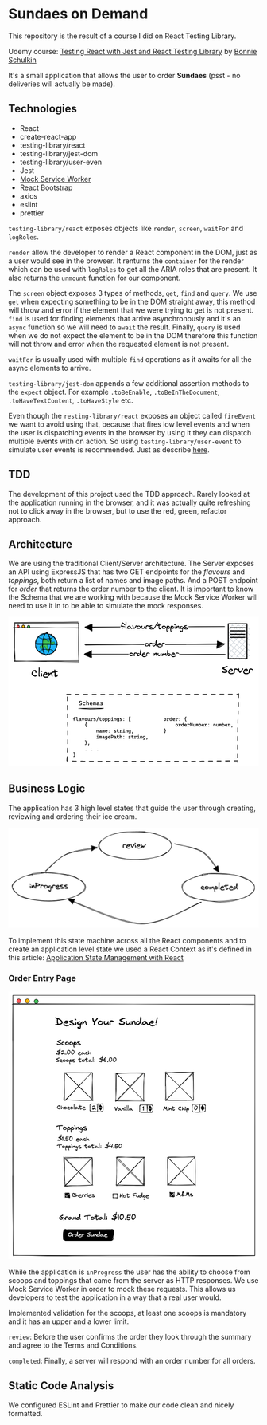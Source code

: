 # Sundaes on Demand

This repository is the result of a course I did on React Testing Library.

Udemy course: [Testing React with Jest and React Testing Library](https://www.udemy.com/share/1040ZS3@CFdCKI5ithkwOYGf-YeYUq3_40mXz7F_x2ZIQxDPcX5jhDmrSme2g_-FVCr7coeB/) by [Bonnie Schulkin](https://bonnie.dev/)

It's a small application that allows the user to order **Sundaes** (psst - no deliveries will actually be made).

## Technologies

- React
- create-react-app
- testing-library/react
- testing-library/jest-dom
- testing-library/user-even
- Jest
- [Mock Service Worker](https://mswjs.io/)
- React Bootstrap
- axios
- eslint
- prettier

`testing-library/react` exposes objects like `render`, `screen`, `waitFor` and `logRoles`.

`render` allow the developer to render a React component in the DOM, just as a user would see in the browser. It renturns the `container` for the render which can be used with `logRoles` to get all the ARIA roles that are present. It also returns the `unmount` function for our component.

The `screen` object exposes 3 types of methods, `get`, `find` and `query`. We use `get` when expecting something to be in the DOM straight away, this method will throw and error if the element that we were trying to get is not present. `find` is used for finding elements that arrive asynchronously and it's an `async` function so we will need to `await` the result. Finally, `query` is used when we do not expect the element to be in the DOM therefore this function will not throw and error when the requested element is not present.

`waitFor` is usually used with multiple `find` operations as it awaits for all the async elements to arrive.

`testing-library/jest-dom` appends a few additional assertion methods to the `expect` object. For example `.toBeEnable`, `.toBeInTheDocument`, `.toHaveTextContent`, `.toHaveStyle` etc.

Even though the `resting-library/react` exposes an object called `fireEvent` we want to avoid using that, because that fires low level events and when the user is dispatching events in the browser by using it they can dispatch multiple events with on action. So using `testing-library/user-event` to simulate user events is recommended. Just as describe [here](https://ph-fritsche.github.io/blog/post/why-userevent).

## TDD

The development of this project used the TDD approach. Rarely looked at the application running in the browser, and it was actually quite refreshing not to click away in the browser, but to use the red, green, refactor approach.

## Architecture

We are using the traditional Client/Server architecture. The Server exposes an API using ExpressJS that has two GET endpoints for the _flavours_ and _toppings_, both return a list of names and image paths. And a POST endpoint for _order_ that returns the order number to the client. It is important to know the Schema that we are working with because the Mock Service Worker will need to use it in to be able to simulate the mock responses.

![system architecture](assets/client-server-architecture.png)

## Business Logic

The application has 3 high level states that guide the user through creating, reviewing and ordering their ice cream.

![application state machine](assets/app-state-machine.png)

To implement this state machine across all the React components and to create an application level state we used a React Context as it's defined in this article: [Application State Management with React](https://kentcdodds.com/blog/application-state-management-with-react)

### Order Entry Page

![order entry page mock-up](assets/order-entry-page-mock-up.png)

While the application is `inProgress` the user has the ability to choose from scoops and toppings that came from the server as HTTP responses. We use Mock Service Worker in order to mock these requests. This allows us developers to test the application in a way that a real user would.

Implemented validation for the scoops, at least one scoops is mandatory and it has an upper and a lower limit.

`review`: Before the user confirms the order they look through the summary and agree to the Terms and Conditions.

`completed`: Finally, a server will respond with an order number for all orders.

## Static Code Analysis

We configured ESLint and Prettier to make our code clean and nicely formatted.

